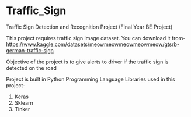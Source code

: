 # Traffic_Sign
Traffic Sign Detection and Recognition Project (Final Year BE Project)

This project requires traffic sign image dataset. You can download it from- https://www.kaggle.com/datasets/meowmeowmeowmeowmeow/gtsrb-german-traffic-sign

Objective of the project is to give alerts to driver if the traffic sign is detected on the road

Project is built in Python Programming Language
Libraries used in this project-
1. Keras
2. Sklearn
3. Tinker
